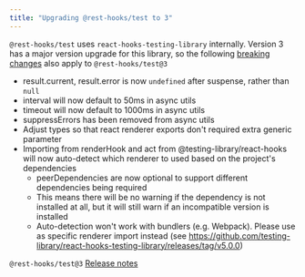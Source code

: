 ```yaml
---
title: "Upgrading @rest-hooks/test to 3"
---
```


`@rest-hooks/test` uses `react-hooks-testing-library` internally. Version 3
has a major version upgrade for this library, so the following [breaking changes](https://github.com/testing-library/react-hooks-testing-library/releases/tag/v5.0.0
)
also apply to `@rest-hooks/test@3`

- result.current, result.error is now `undefined` after suspense, rather than `null`
-  interval will now default to 50ms in async utils
-  timeout will now default to 1000ms in async utils
-  suppressErrors has been removed from async utils
- Adjust types so that react renderer exports don't required extra generic parameter
- Importing from renderHook and act from @testing-library/react-hooks will now auto-detect which renderer to used based on the project's dependencies
    - peerDependencies are now optional to support different dependencies being required
    - This means there will be no warning if the dependency is not installed at all, but it will still warn if an incompatible version is installed
    - Auto-detection won't work with bundlers (e.g. Webpack). Please use as specific renderer import instead
(see https://github.com/testing-library/react-hooks-testing-library/releases/tag/v5.0.0)


`@rest-hooks/test@3` [Release notes](https://github.com/coinbase/rest-hooks/releases/tag/%40rest-hooks%2Ftest%403.0.0)
